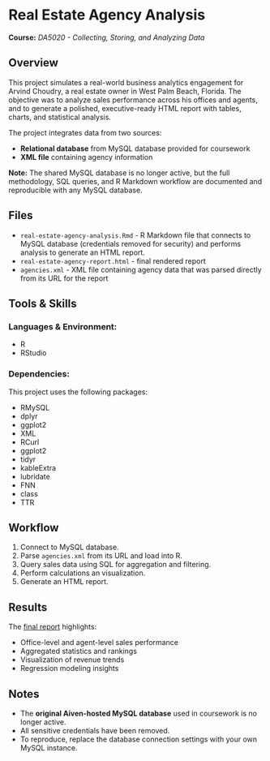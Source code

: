 # Real Estate Agency Analysis
**Course:** _DA5020 - Collecting, Storing, and Analyzing Data_

## Overview
This project simulates a real-world business analytics engagement for Arvind Choudry, a real estate owner in West Palm Beach, Florida. The objective was to analyze sales performance across his offices and agents, and to generate a polished, executive-ready HTML report with tables, charts, and statistical analysis.

The project integrates data from two sources:
* **Relational database** from MySQL database provided for coursework
* **XML file** containing agency information

**Note:** The shared MySQL database is no longer active, but the full methodology, SQL queries, and R Markdown workflow are documented and reproducible with any MySQL database.

## Files
* `real-estate-agency-analysis.Rmd` - R Markdown file that connects to MySQL database (credentials removed for security) and performs analysis to generate an HTML report.
* `real-estate-agency-report.html` - final rendered report
* `agencies.xml` - XML file containing agency data that was parsed directly from its URL for the report

## Tools & Skills
### Languages & Environment: 
* R
* RStudio

### Dependencies: 
This project uses the following packages:
* RMySQL
* dplyr
* ggplot2
* XML
* RCurl
* ggplot2
* tidyr
* kableExtra
* lubridate
* FNN
* class
* TTR

## Workflow
1. Connect to MySQL database.
2. Parse `agencies.xml` from its URL and load into R.
3. Query sales data using SQL for aggregation and filtering.
4. Perform calculations an visualization.
5. Generate an HTML report.

## Results
The [final report](https://zoechow24.github.io/real-estate-agency-analysis/real-estate-agency-analysis.Rmd) highlights:
* Office-level and agent-level sales performance
* Aggregated statistics and rankings
* Visualization of revenue trends
* Regression modeling insights

## Notes
* The **original Aiven-hosted MySQL database** used in coursework is no longer active.
* All sensitive credentials have been removed.
* To reproduce, replace the database connection settings with your own MySQL instance.
